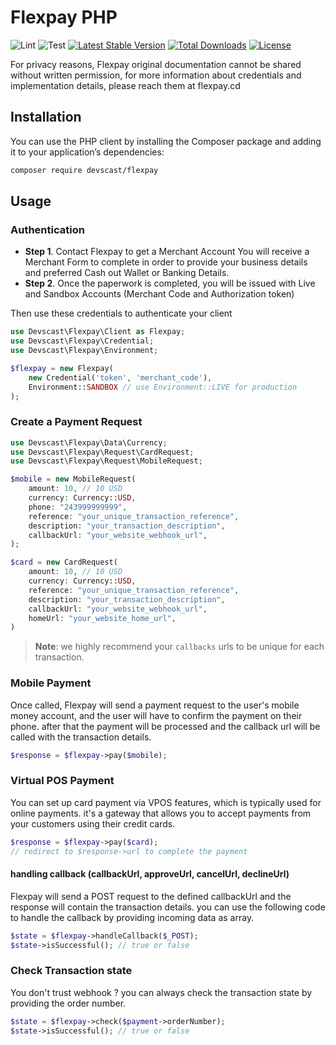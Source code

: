 # Flexpay PHP

![Lint](https://github.com/devscast/flexpay/actions/workflows/lint.yaml/badge.svg)
![Test](https://github.com/devscast/flexpay/actions/workflows/test.yaml/badge.svg)
[![Latest Stable Version](https://poser.pugx.org/devscast/flexpay/version)](https://packagist.org/packages/devscast/flexpay)
[![Total Downloads](https://poser.pugx.org/devscast/flexpay/downloads)](https://packagist.org/packages/devscast/flexpay)
[![License](https://poser.pugx.org/devscast/flexpay/license)](https://packagist.org/packages/devscast/flexpay)

For privacy reasons, Flexpay original documentation cannot be shared without written permission, for more information about credentials
and implementation details, please reach them at flexpay.cd

## Installation
You can use the PHP client by installing the Composer package and adding it to your application’s dependencies:

```bash
composer require devscast/flexpay
```
## Usage 

### Authentication
* **Step 1**. Contact Flexpay to get a Merchant Account
You will receive a Merchant Form to complete in order to provide your business details and preferred Cash out Wallet or Banking Details.
* **Step 2**. Once the paperwork is completed, you will be issued with Live and Sandbox Accounts (Merchant Code and Authorization token)

Then use these credentials to authenticate your client

```php
use Devscast\Flexpay\Client as Flexpay;
use Devscast\Flexpay\Credential;
use Devscast\Flexpay\Environment;

$flexpay = new Flexpay(
    new Credential('token', 'merchant_code'),
    Environment::SANDBOX // use Environment::LIVE for production
);
```

### Create a Payment Request

```php
use Devscast\Flexpay\Data\Currency;
use Devscast\Flexpay\Request\CardRequest;
use Devscast\Flexpay\Request\MobileRequest;

$mobile = new MobileRequest(
    amount: 10, // 10 USD
    currency: Currency::USD,
    phone: "243999999999",
    reference: "your_unique_transaction_reference",
    description: "your_transaction_description",
    callbackUrl: "your_website_webhook_url",
);

$card = new CardRequest(
    amount: 10, // 10 USD
    currency: Currency::USD,
    reference: "your_unique_transaction_reference",
    description: "your_transaction_description",
    callbackUrl: "your_website_webhook_url",
    homeUrl: "your_website_home_url",
)
```

> **Note**: we highly recommend your `callbacks` urls to be unique for each transaction. 

### Mobile Payment
Once called, Flexpay will send a payment request to the user's mobile money account, and the user will have to confirm the payment on their phone.
after that the payment will be processed and the callback url will be called with the transaction details.

```php
$response = $flexpay->pay($mobile);
```

### Virtual POS Payment
You can set up card payment via VPOS features, which is typically used for online payments.
it's a gateway that allows you to accept payments from your customers using their credit cards.

```php
$response = $flexpay->pay($card);
// redirect to $response->url to complete the payment
```

#### **handling callback (callbackUrl, approveUrl, cancelUrl, declineUrl)**
Flexpay will send a POST request to the defined callbackUrl and the response will contain the transaction details.
you can use the following code to handle the callback by providing incoming data as array.

```php
$state = $flexpay->handleCallback($_POST);
$state->isSuccessful(); // true or false
````

### Check Transaction state
You don't trust webhook ? you can always check the transaction state by providing the order number.

```php
$state = $flexpay->check($payment->orderNumber);
$state->isSuccessful(); // true or false
```
